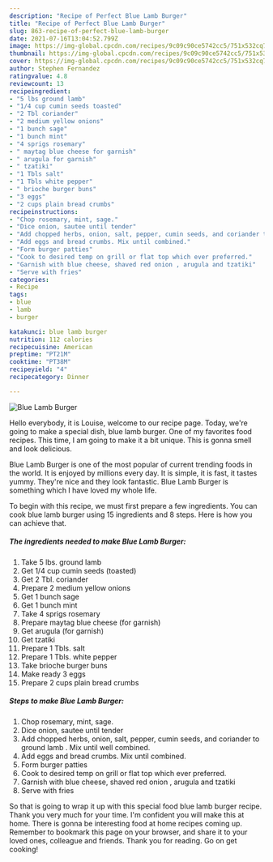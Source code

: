 ```yaml
---
description: "Recipe of Perfect Blue Lamb Burger"
title: "Recipe of Perfect Blue Lamb Burger"
slug: 863-recipe-of-perfect-blue-lamb-burger
date: 2021-07-16T13:04:52.799Z
image: https://img-global.cpcdn.com/recipes/9c09c90ce5742cc5/751x532cq70/blue-lamb-burger-recipe-main-photo.jpg
thumbnail: https://img-global.cpcdn.com/recipes/9c09c90ce5742cc5/751x532cq70/blue-lamb-burger-recipe-main-photo.jpg
cover: https://img-global.cpcdn.com/recipes/9c09c90ce5742cc5/751x532cq70/blue-lamb-burger-recipe-main-photo.jpg
author: Stephen Fernandez
ratingvalue: 4.8
reviewcount: 13
recipeingredient:
- "5 lbs ground lamb"
- "1/4 cup cumin seeds toasted"
- "2 Tbl coriander"
- "2 medium yellow onions"
- "1 bunch sage"
- "1 bunch mint"
- "4 sprigs rosemary"
- " maytag blue cheese for garnish"
- " arugula for garnish"
- " tzatiki"
- "1 Tbls salt"
- "1 Tbls white pepper"
- " brioche burger buns"
- "3 eggs"
- "2 cups plain bread crumbs"
recipeinstructions:
- "Chop rosemary, mint, sage."
- "Dice onion, sautee until tender"
- "Add chopped herbs, onion, salt, pepper, cumin seeds, and coriander to ground lamb . Mix until well combined."
- "Add eggs and bread crumbs. Mix until combined."
- "Form burger patties"
- "Cook to desired temp on grill or flat top which ever preferred."
- "Garnish with blue cheese, shaved red onion , arugula and tzatiki"
- "Serve with fries"
categories:
- Recipe
tags:
- blue
- lamb
- burger

katakunci: blue lamb burger 
nutrition: 112 calories
recipecuisine: American
preptime: "PT21M"
cooktime: "PT38M"
recipeyield: "4"
recipecategory: Dinner

---
```



![Blue Lamb Burger](https://img-global.cpcdn.com/recipes/9c09c90ce5742cc5/751x532cq70/blue-lamb-burger-recipe-main-photo.jpg)

Hello everybody, it is Louise, welcome to our recipe page. Today, we're going to make a special dish, blue lamb burger. One of my favorites food recipes. This time, I am going to make it a bit unique. This is gonna smell and look delicious.



Blue Lamb Burger is one of the most popular of current trending foods in the world. It is enjoyed by millions every day. It is simple, it is fast, it tastes yummy. They're nice and they look fantastic. Blue Lamb Burger is something which I have loved my whole life.


To begin with this recipe, we must first prepare a few ingredients. You can cook blue lamb burger using 15 ingredients and 8 steps. Here is how you can achieve that.

<!--inarticleads1-->

##### The ingredients needed to make Blue Lamb Burger:

1. Take 5 lbs. ground lamb
1. Get 1/4 cup cumin seeds (toasted)
1. Get 2 Tbl. coriander
1. Prepare 2 medium yellow onions
1. Get 1 bunch sage
1. Get 1 bunch mint
1. Take 4 sprigs rosemary
1. Prepare  maytag blue cheese (for garnish)
1. Get  arugula (for garnish)
1. Get  tzatiki
1. Prepare 1 Tbls. salt
1. Prepare 1 Tbls. white pepper
1. Take  brioche burger buns
1. Make ready 3 eggs
1. Prepare 2 cups plain bread crumbs




<!--inarticleads2-->

##### Steps to make Blue Lamb Burger:

1. Chop rosemary, mint, sage.
1. Dice onion, sautee until tender
1. Add chopped herbs, onion, salt, pepper, cumin seeds, and coriander to ground lamb . Mix until well combined.
1. Add eggs and bread crumbs. Mix until combined.
1. Form burger patties
1. Cook to desired temp on grill or flat top which ever preferred.
1. Garnish with blue cheese, shaved red onion , arugula and tzatiki
1. Serve with fries




So that is going to wrap it up with this special food blue lamb burger recipe. Thank you very much for your time. I'm confident you will make this at home. There is gonna be interesting food at home recipes coming up. Remember to bookmark this page on your browser, and share it to your loved ones, colleague and friends. Thank you for reading. Go on get cooking!
